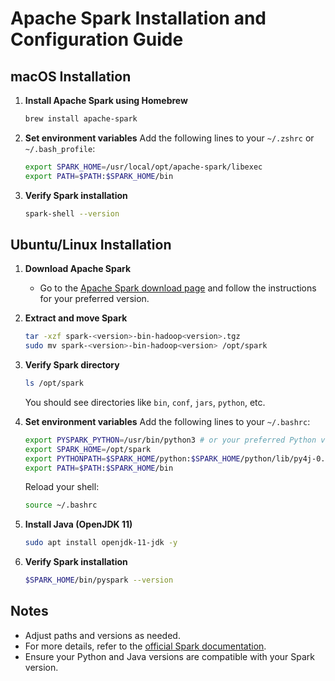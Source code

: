 # Apache Spark Installation and Configuration Guide

## macOS Installation

1. **Install Apache Spark using Homebrew**
    ```bash
    brew install apache-spark
    ```

2. **Set environment variables**
    Add the following lines to your `~/.zshrc` or `~/.bash_profile`:
    ```bash
    export SPARK_HOME=/usr/local/opt/apache-spark/libexec
    export PATH=$PATH:$SPARK_HOME/bin
    ```

3. **Verify Spark installation**
    ```bash
    spark-shell --version
    ```

## Ubuntu/Linux Installation

1. **Download Apache Spark**
    - Go to the [Apache Spark download page](https://spark.apache.org/downloads.html) and follow the instructions for your preferred version.

2. **Extract and move Spark**
    ```bash
    tar -xzf spark-<version>-bin-hadoop<version>.tgz
    sudo mv spark-<version>-bin-hadoop<version> /opt/spark
    ```

3. **Verify Spark directory**
    ```bash
    ls /opt/spark
    ```
    You should see directories like `bin`, `conf`, `jars`, `python`, etc.

4. **Set environment variables**
    Add the following lines to your `~/.bashrc`:
    ```bash
    export PYSPARK_PYTHON=/usr/bin/python3 # or your preferred Python version path
    export SPARK_HOME=/opt/spark
    export PYTHONPATH=$SPARK_HOME/python:$SPARK_HOME/python/lib/py4j-0.10.9-src.zip # for Spark 3.5.5
    export PATH=$PATH:$SPARK_HOME/bin
    ```
    Reload your shell:
    ```bash
    source ~/.bashrc
    ```

5. **Install Java (OpenJDK 11)**
    ```bash
    sudo apt install openjdk-11-jdk -y
    ```

6. **Verify Spark installation**
    ```bash
    $SPARK_HOME/bin/pyspark --version
    ```

## Notes

- Adjust paths and versions as needed.
- For more details, refer to the [official Spark documentation](https://spark.apache.org/docs/latest/).
- Ensure your Python and Java versions are compatible with your Spark version.
